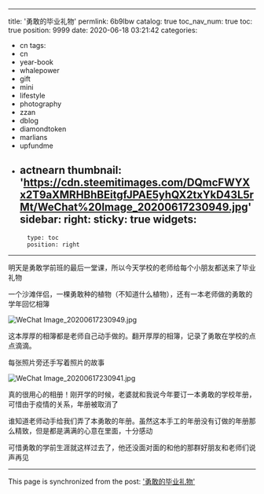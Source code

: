 
---
title: '勇敢的毕业礼物'
permlink: 6b9lbw
catalog: true
toc_nav_num: true
toc: true
position: 9999
date: 2020-06-18 03:21:42
categories:
- cn
tags:
- cn
- year-book
- whalepower
- gift
- mini
- lifestyle
- photography
- zzan
- dblog
- diamondtoken
- marlians
- upfundme
- actnearn
thumbnail: 'https://cdn.steemitimages.com/DQmcFWYXx2T9aXMRHBhBEitgfJPAE5yhQX2txYkD43L5rMt/WeChat%20Image_20200617230949.jpg'
sidebar:
    right:
        sticky: true
widgets:
    -
        type: toc
        position: right
---


明天是勇敢学前班的最后一堂课，所以今天学校的老师给每个小朋友都送来了毕业礼物

一个沙滩伴侣，一棵勇敢种的植物（不知道什么植物），还有一本老师做的勇敢的学年回忆相簿

![WeChat Image_20200617230949.jpg](https://cdn.steemitimages.com/DQmcFWYXx2T9aXMRHBhBEitgfJPAE5yhQX2txYkD43L5rMt/WeChat%20Image_20200617230949.jpg)


这本厚厚的相簿都是老师自己动手做的。翻开厚厚的相簿，记录了勇敢在学校的点点滴滴。

每张照片旁还手写着照片的故事

![WeChat Image_20200617230941.jpg](https://cdn.steemitimages.com/DQmQT83fz2nge47iVDZTRk8tjncNEgCUQtytNFWYZReUwCB/WeChat%20Image_20200617230941.jpg)

真的很用心的相册！刚开学的时候，老婆就和我说今年要订一本勇敢的学校年册，可惜由于疫情的关系，年册被取消了

谁知道老师动手给我们弄了本勇敢的年册。虽然这本手工的年册没有订做的年册那么精致，但是都是满满的心意在里面，十分感动

可惜勇敢的学前生涯就这样过去了，他还没面对面的和他的那群好朋友和老师们说声再见

- - -

This page is synchronized from the post: ['勇敢的毕业礼物'](https://steemit.com/@ericet/6b9lbw)
